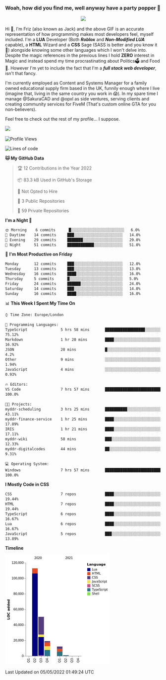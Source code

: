 ### Woah, how did you find me, well anyway have a party popper 🎉

<p align="center">
  <img  src="https://66.media.tumblr.com/d2766024a15e8c140bf20f314664eed2/d1615166bf58615c-d8/s400x600/aabc473a64edc43599d5345fd1e9e792d66ecc48.gifv">
</p>

Hi :wave:, I'm Friz (also known as Jack) and the above GIF is an accurate representation of how programming makes most developers feel, myself included. I'm a **LUA** Developer (Both ***Roblox*** and ***Non-Modified LUA*** capable), a **HTML** Wizard and a **CSS** Sage (SASS is better and you know it :pray:) alongside knowing some other languages which I won't delve into. Despite the magic references in the previous lines I hold **ZERO** interest in Magic and instead spend my time procrastinating about Politics🗳️ and Food🍔. However I'm yet to include the fact that I'm a ***full stack web developer***, isn't that fancy.

I'm currently employed as Content and Systems Manager for a family owned educational supply firm based in the UK, funnily enough where I live (imagine that, living in the same country you work in 😱). In my spare time I manage @SakuraCAD and @opxl as side ventures, serving clients and creating community services for FiveM (That's custom online GTA for you non-believers).

Feel free to check out the rest of my profile... I suppose.

<a href="https://github.com/anuraghazra/github-readme-stats">
  <img  src="https://github-readme-stats.vercel.app/api?username=JackOPXL&count_private=true&show_icons=true&theme=tokyonight" />
</a>



<!--START_SECTION:waka-->
![Profile Views](http://img.shields.io/badge/Profile%20Views-0-blue)

![Lines of code](https://img.shields.io/badge/From%20Hello%20World%20I%27ve%20Written-190%20Thousand%20lines%20of%20code-blue)

**🐱 My GitHub Data** 

> 🏆 12 Contributions in the Year 2022
 > 
> 📦 83.3 kB Used in GitHub's Storage 
 > 
> 🚫 Not Opted to Hire
 > 
> 📜 3 Public Repositories 
 > 
> 🔑 59 Private Repositories  
 > 
**I'm a Night 🦉** 

```text
🌞 Morning    6 commits      █░░░░░░░░░░░░░░░░░░░░░░░░   6.0% 
🌆 Daytime    14 commits     ███░░░░░░░░░░░░░░░░░░░░░░   14.0% 
🌃 Evening    29 commits     ███████░░░░░░░░░░░░░░░░░░   29.0% 
🌙 Night      51 commits     ████████████░░░░░░░░░░░░░   51.0%

```
📅 **I'm Most Productive on Friday** 

```text
Monday       12 commits     ███░░░░░░░░░░░░░░░░░░░░░░   12.0% 
Tuesday      13 commits     ███░░░░░░░░░░░░░░░░░░░░░░   13.0% 
Wednesday    16 commits     ████░░░░░░░░░░░░░░░░░░░░░   16.0% 
Thursday     5 commits      █░░░░░░░░░░░░░░░░░░░░░░░░   5.0% 
Friday       24 commits     ██████░░░░░░░░░░░░░░░░░░░   24.0% 
Saturday     14 commits     ███░░░░░░░░░░░░░░░░░░░░░░   14.0% 
Sunday       16 commits     ████░░░░░░░░░░░░░░░░░░░░░   16.0%

```


📊 **This Week I Spent My Time On** 

```text
⌚︎ Time Zone: Europe/London

💬 Programming Languages: 
TypeScript               5 hrs 58 mins       ██████████████████░░░░░░░   75.12% 
Markdown                 1 hr 20 mins        ████░░░░░░░░░░░░░░░░░░░░░   16.92% 
JSON                     20 mins             █░░░░░░░░░░░░░░░░░░░░░░░░   4.2% 
Other                    9 mins              ░░░░░░░░░░░░░░░░░░░░░░░░░   1.94% 
JavaScript               4 mins              ░░░░░░░░░░░░░░░░░░░░░░░░░   0.93%

🔥 Editors: 
VS Code                  7 hrs 57 mins       █████████████████████████   100.0%

🐱‍💻 Projects: 
myddr-scheduling         3 hrs 25 mins       ██████████░░░░░░░░░░░░░░░   43.11% 
myddr-finance-service    1 hr 25 mins        ████░░░░░░░░░░░░░░░░░░░░░   17.89% 
IRIS                     1 hr 21 mins        ████░░░░░░░░░░░░░░░░░░░░░   17.11% 
myddr-wiki               58 mins             ███░░░░░░░░░░░░░░░░░░░░░░   12.33% 
myddr-digitalcodes       44 mins             ██░░░░░░░░░░░░░░░░░░░░░░░   9.31%

💻 Operating System: 
Windows                  7 hrs 57 mins       █████████████████████████   100.0%

```

**I Mostly Code in CSS** 

```text
CSS                      7 repos             ████░░░░░░░░░░░░░░░░░░░░░   19.44% 
HTML                     7 repos             ████░░░░░░░░░░░░░░░░░░░░░   19.44% 
TypeScript               6 repos             ████░░░░░░░░░░░░░░░░░░░░░   16.67% 
Lua                      6 repos             ████░░░░░░░░░░░░░░░░░░░░░   16.67% 
JavaScript               5 repos             ███░░░░░░░░░░░░░░░░░░░░░░   13.89%

```


**Timeline**

![Chart not found](https://raw.githubusercontent.com/JackOPXL/JackOPXL/master/charts/bar_graph.png) 


 Last Updated on 05/05/2022 01:49:24 UTC
<!--END_SECTION:waka-->

